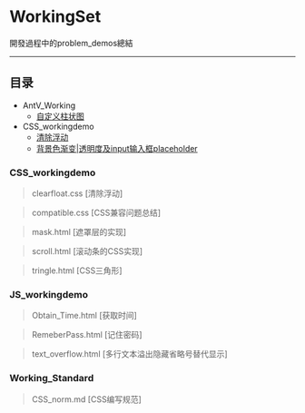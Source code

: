 # WorkingSet
開發過程中的problem_demos總結 

***

## 目录

- AntV_Working
    - [自定义柱状图](./AntV_Working/demo01.html)
- CSS_workingdemo
    - [清除浮动](./CSS_workingdemo/clearfloat.css)
    - [背景色渐变|透明度及input输入框placeholder](./CSS_workingdemo/compatible.css)





### CSS_workingdemo

> clearfloat.css [清除浮动]

> compatible.css [CSS兼容问题总结]

> mask.html [遮罩层的实现]

> scroll.html [滚动条的CSS实现]

> tringle.html [CSS三角形]


### JS_workingdemo

> Obtain_Time.html [获取时间]

> RemeberPass.html [记住密码]

> text_overflow.html [多行文本溢出隐藏省略号替代显示]

### Working_Standard

> CSS_norm.md [CSS编写规范]